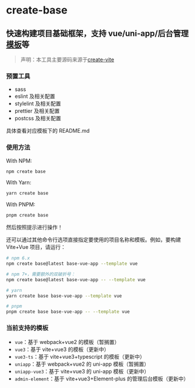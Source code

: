 # create-base

## 快速构建项目基础框架，支持 vue/uni-app/后台管理[模板](#当前支持的模板)等

> 声明：本工具主要源码来源于[create-vite](https://github.com/vitejs/vite/tree/main/packages/create-vite)

### 预置工具

- sass
- eslint 及相关配置
- stylelint 及相关配置
- prettier 及相关配置
- postcss 及相关配置

具体查看对应模板下的 README.md

### 使用方法

With NPM:

```bash
npm create base
```

With Yarn:

```bash
yarn create base
```

With PNPM:

```bash
pnpm create base
```

然后按照提示进行操作！

还可以通过其他命令行选项直接指定要使用的项目名称和模板。例如，要构建 Vite+Vue 项目，请运行：

```bash
# npm 6.x
npm create base@latest base-vue-app --template vue

# npm 7+，需要额外的双破折号：
npm create base@latest base-vue-app -- --template vue

# yarn
yarn create base base-vue-app --template vue

# pnpm
pnpm create base base-vue-app -- --template vue
```

### 当前支持的模板

- `vue`：基于 webpack+vue2 的模板（暂搁置）
- `vue3`：基于 vite+vue3 的模板（更新中）
- `vue3-ts`：基于 vite+vue3+typescript 的模板（更新中）
- `uniapp`：基于 webpack+vue2 的 uni-app 模板（暂搁置）
- `uniapp-vue3`：基于 vite+vue3 的 uni-app 模板（更新中）
- `admin-element`：基于 vite+vue3+Element-plus 的管理后台模板（更新中）
